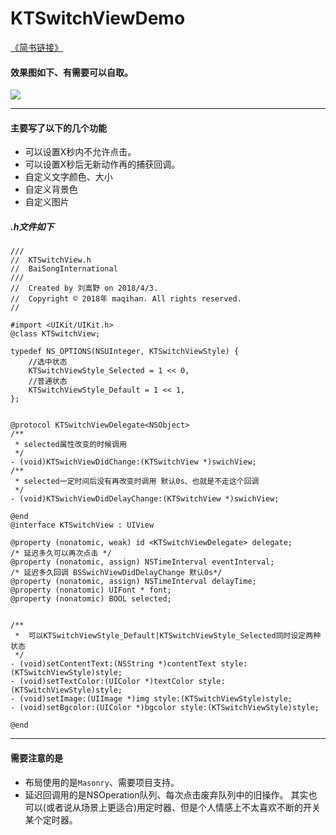 # KTSwitchViewDemo
[《简书链接》](https://www.jianshu.com/p/6788fbfcfa47)
#### 效果图如下、有需要可以自取。
![](https://upload-images.jianshu.io/upload_images/1552225-163b2bf325c56034.gif?imageMogr2/auto-orient/strip)
***
#### 主要写了以下的几个功能
  - 可以设置X秒内不允许点击。
  - 可以设置X秒后无新动作再的捕获回调。
  - 自定义文字颜色、大小
  - 自定义背景色
  - 自定义图片  
##### .h文件如下
```
///
//  KTSwitchView.h
//  BaiSongInternational
///
//  Created by 刘嵩野 on 2018/4/3.
//  Copyright © 2018年 maqihan. All rights reserved.
//

#import <UIKit/UIKit.h>
@class KTSwitchView;

typedef NS_OPTIONS(NSUInteger, KTSwitchViewStyle) {
    //选中状态
    KTSwitchViewStyle_Selected = 1 << 0,
    //普通状态
    KTSwitchViewStyle_Default = 1 << 1,
};


@protocol KTSwitchViewDelegate<NSObject>
/**
 * selected属性改变的时候调用
 */
- (void)KTSwichViewDidChange:(KTSwitchView *)swichView;
/**
 * selected一定时间后没有再改变时调用 默认0s、也就是不走这个回调
 */
- (void)KTSwichViewDidDelayChange:(KTSwitchView *)swichView;

@end
@interface KTSwitchView : UIView

@property (nonatomic, weak) id <KTSwitchViewDelegate> delegate;
/* 延迟多久可以再次点击 */
@property (nonatomic, assign) NSTimeInterval eventInterval;
/* 延迟多久回调 BSSwichViewDidDelayChange 默认0s*/
@property (nonatomic, assign) NSTimeInterval delayTime;
@property (nonatomic) UIFont * font;
@property (nonatomic) BOOL selected;


/**
 *  可以KTSwitchViewStyle_Default|KTSwitchViewStyle_Selected同时设定两种状态
 */
- (void)setContentText:(NSString *)contentText style:(KTSwitchViewStyle)style;
- (void)setTextColor:(UIColor *)textColor style:(KTSwitchViewStyle)style;
- (void)setImage:(UIImage *)img style:(KTSwitchViewStyle)style;
- (void)setBgcolor:(UIColor *)bgcolor style:(KTSwitchViewStyle)style;

@end
```


***
#### 需要注意的是
- 布局使用的是`Masonry`、需要项目支持。
- 延迟回调用的是NSOperation队列、每次点击废弃队列中的旧操作。
其实也可以(或者说从场景上更适合)用定时器、但是个人情感上不太喜欢不断的开关某个定时器。
